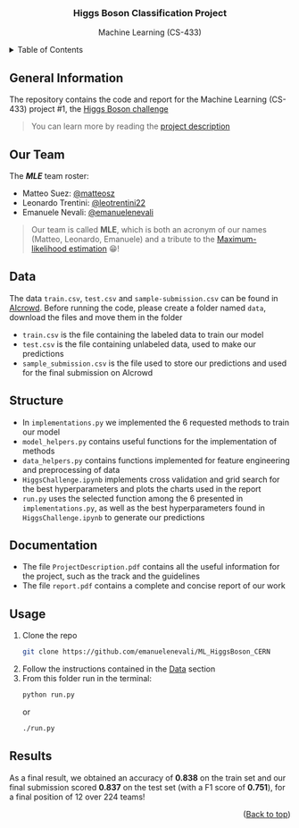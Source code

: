 <div id="top"></div>

<br />
<div align="center">
<h3 align="center">Higgs Boson Classification Project</h3>
  <p align="center">
    Machine Learning (CS-433)
  </p>
</div>

<details>
  <summary>Table of Contents</summary>
  <ol>
    <li><a href="#General-Information">General Information</a></li>
    <li><a href="#Our-Team">Our Team</a></li>
    <li><a href="#Data">Data</a></li>
    <li><a href="#Structure">Structure</a></li>
    <li><a href="#Documentation">Documentation</a></li>
    <li><a href="#Usage">Usage</a></li>
    <li><a href="#Results">Results</a></li>
  </ol>
</details>

## General Information

The repository contains the code and report for the Machine Learning (CS-433) project #1, the [Higgs Boson challenge](https://www.aicrowd.com/challenges/epfl-machine-learning-higgs/leaderboards)

> You can learn more by reading the [project description](ProjectDescription.pdf)

## Our Team

The ***MLE*** team roster:
- Matteo Suez: [@matteosz](https://github.com/matteosz)
- Leonardo Trentini: [@leotrentini22](https://github.com/leotrentini22)
- Emanuele Nevali: [@emanuelenevali](https://github.com/emanuelenevali)

> Our team is called __MLE__, which is both an acronym of our names (Matteo, Leonardo, Emanuele) and a tribute to the [Maximum-likelihood estimation](https://en.wikipedia.org/wiki/Maximum_likelihood_estimation) :grin:!

## Data

The data `train.csv`, `test.csv` and `sample-submission.csv` can be found in [AIcrowd](https://www.aicrowd.com/challenges/epfl-machine-learning-higgs/dataset_files). Before running the code, please create a folder named `data`, download the files and move them in the folder

- `train.csv` is the file containing the labeled data to train our model
- `test.csv` is the file containing unlabeled data, used to make our predictions
- `sample_submission.csv` is the file used to store our predictions and used for the final submission on AIcrowd

## Structure

- In `implementations.py` we implemented the 6 requested methods to train our model
- `model_helpers.py` contains useful functions for the implementation of methods
- `data_helpers.py` contains functions implemented for feature engineering and preprocessing of data
- `HiggsChallenge.ipynb` implements cross validation and grid search for the best hyperparameters and plots the charts used in the report
- `run.py` uses the selected function among the 6 presented in `implementations.py`, as well as the best hyperparameters found in `HiggsChallenge.ipynb` to generate our predictions

## Documentation

- The file `ProjectDescription.pdf` contains all the useful information for the project, such as the track and the guidelines
- The file `report.pdf` contains a complete and concise report of our work

## Usage

1. Clone the repo
   ```sh
   git clone https://github.com/emanuelenevali/ML_HiggsBoson_CERN
   ```
2. Follow the instructions contained in the [Data](#data) section
3. From this folder run in the terminal:
   ```sh
   python run.py
   ```
   or
   ```sh
   ./run.py
   ```

## Results

As a final result, we obtained an accuracy of **0.838** on the train set and our final submission scored **0.837** on the test set (with a F1 score of **0.751**), for a final position of 12 over 224 teams!

<p align="right">(<a href="#top">Back to top</a>)</p>